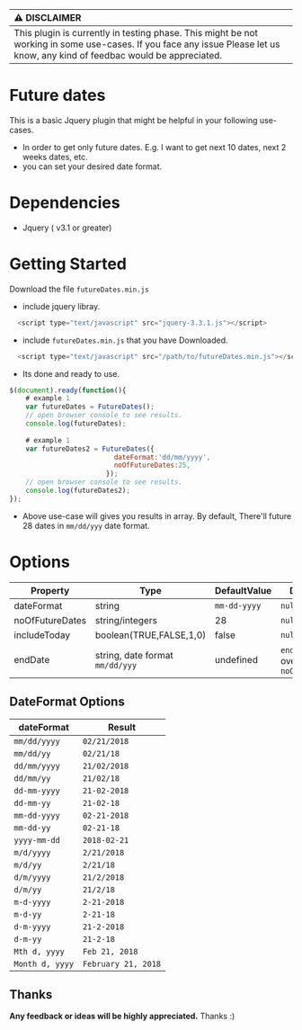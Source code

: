 | :warning: DISCLAIMER          |
|:---------------------------|
| This plugin is currently in testing phase. This might be not working in some use-cases. If you face any issue Please let us know, any kind of feedbac would be appreciated.      |

# Future dates

This is a basic Jquery plugin that might be helpful in your following use-cases.

- In order to get only future dates. E.g. I want to get next 10 dates, next 2 weeks dates, etc.
- you can set your desired date format.

# Dependencies
- Jquery ( v3.1 or greater)



# Getting Started

Download the file `futureDates.min.js`


- include jquery libray.
```javascript
  <script type="text/javascript" src="jquery-3.3.1.js"></script>
```

- include `futureDates.min.js` that you have Downloaded.
```javascript
  <script type="text/javascript" src="/path/to/futureDates.min.js"></script>
```
- Its done and ready to use.

```javascript
$(document).ready(function(){
    # example 1
    var futureDates = FutureDates();
    // open browser console to see results.
    console.log(futureDates);
    
    # example 1
    var futureDates2 = FutureDates({
                          dateFormat:'dd/mm/yyyy', 
                          noOfFutureDates:25,
                        });
    // open browser console to see results.
    console.log(futureDates2);
});  
```

- Above use-case will gives you results in array. By default, There'll future 28 dates in `mm/dd/yyy` date format.

# Options

| Property | Type | DefaultValue | Description
| -------- | -----| ------------ | -----------
| dateFormat  | string | `mm-dd-yyyy`  | `null`
| noOfFutureDates  | string/integers | 28  | `null`
| includeToday  | boolean(TRUE,FALSE,1,0) | false  | `null`
| endDate  | string, date format `mm/dd/yyy` | undefined  | `endDate` will override `noOfFutureDates`

## DateFormat Options

| dateFormat | Result 
| ---------- | ----- |
| `mm/dd/yyyy` | `02/21/2018` |
| `mm/dd/yy` | `02/21/18`
| `dd/mm/yyyy` | `21/02/2018`
| `dd/mm/yy` | `21/02/18`
| `dd-mm-yyyy` | `21-02-2018`
| `dd-mm-yy` | `21-02-18`
| `mm-dd-yyyy` | `02-21-2018`
| `mm-dd-yy` | `02-21-18`
| `yyyy-mm-dd` | `2018-02-21`
| `m/d/yyyy` | `2/21/2018`
| `m/d/yy` | `2/21/18`
| `d/m/yyyy` | `21/2/2018`
| `d/m/yy` | `21/2/18`
| `m-d-yyyy` | `2-21-2018`
| `m-d-yy` | `2-21-18`
| `d-m-yyyy` | `21-2-2018`
| `d-m-yy` | `21-2-18`
| `Mth d, yyyy` | `Feb 21, 2018`
| `Month d, yyyy` | `February 21, 2018`



## Thanks

**Any feedback or ideas will be highly appreciated.**
Thanks :) 
    
